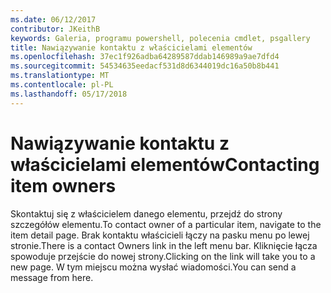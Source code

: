 ```yaml
---
ms.date: 06/12/2017
contributor: JKeithB
keywords: Galeria, programu powershell, polecenia cmdlet, psgallery
title: Nawiązywanie kontaktu z właścicielami elementów
ms.openlocfilehash: 37ec1f926adba64289587ddab146989a9ae7dfd4
ms.sourcegitcommit: 54534635eedacf531d8d6344019dc16a50b8b441
ms.translationtype: MT
ms.contentlocale: pl-PL
ms.lasthandoff: 05/17/2018
---
```

# <a name="contacting-item-owners"></a><span data-ttu-id="a5eba-103">Nawiązywanie kontaktu z właścicielami elementów</span><span class="sxs-lookup"><span data-stu-id="a5eba-103">Contacting item owners</span></span>

<span data-ttu-id="a5eba-104">Skontaktuj się z właścicielem danego elementu, przejdź do strony szczegółów elementu.</span><span class="sxs-lookup"><span data-stu-id="a5eba-104">To contact owner of a particular item, navigate to the item detail page.</span></span>
<span data-ttu-id="a5eba-105">Brak kontaktu właścicieli łączy na pasku menu po lewej stronie.</span><span class="sxs-lookup"><span data-stu-id="a5eba-105">There is a contact Owners link in the left menu bar.</span></span>
<span data-ttu-id="a5eba-106">Kliknięcie łącza spowoduje przejście do nowej strony.</span><span class="sxs-lookup"><span data-stu-id="a5eba-106">Clicking on the link will take you to a new page.</span></span>
<span data-ttu-id="a5eba-107">W tym miejscu można wysłać wiadomości.</span><span class="sxs-lookup"><span data-stu-id="a5eba-107">You can send a message from here.</span></span>